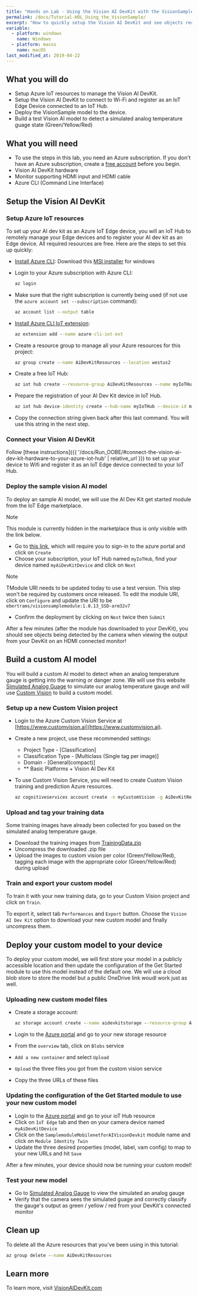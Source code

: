 ```yaml
---
title: "Hands on Lab - Using the Vision AI DevKit with the VisionSample model"
permalink: /docs/Tutorial-HOL_Using_the_VisionSample/
excerpt: "How to quickly setup the Vision AI DevKit and see objects recognized."
variable:
  - platform: windows
    name: Windows
  - platform: macos
    name: macOS
last_modified_at: 2019-04-22
---
```


## What you will do

- Setup Azure IoT resources to manage the Vision AI DevKit.
- Setup the Vision AI DevKit to connect to Wi-Fi and register as an IoT Edge Device connected to an IoT Hub.
- Deploy the VisionSample model to the device.
- Build a test Vision AI model to detect a simulated analog temperature guage state (Green/Yellow/Red)

## What you will need

- To use the steps in this lab, you need an Azure subscription. If you don't have an Azure subscription, create a [free account](https://azure.microsoft.com/free/?WT.mc_id=A261C142F) before you begin.
- Vision AI DevKit hardware
- Monitor supporting HDMI input and HDMI cable
- Azure CLI (Command Line Interface)

## Setup the Vision AI DevKit

### Setup Azure IoT resources

To set up your AI dev kit as an Azure IoT Edge device, you will an IoT Hub to remotely manage your Edge devices and to register your AI dev kit as an Edge device. All required resources are free. Here are the steps to set this up quickly:

- [Install Azure CLI](https://docs.microsoft.com/en-us/cli/azure/install-azure-cli?view=azure-cli-latest): Download this [MSI installer](https://aka.ms/installazurecliwindows) for windows

- Login to your Azure subscription with Azure CLI:

    ```cmd
    az login
    ```

- Make sure that the right subscription is currently being used (if not use the `azure account set --subscription` command):

    ```cmd
    az account list --output table
    ```

- [Install Azure CLI IoT extension](https://github.com/Azure/azure-iot-cli-extension):

    ```cmd
    az extension add --name azure-cli-iot-ext
    ```

- Create a resource group to manage all your Azure resources for this project:

    ```cmd
    az group create --name AiDevKitResources --location westus2
    ```

- Create a free IoT Hub:

    ```cmd
    az iot hub create --resource-group AiDevKitResources --name myIoTHub --sku F1
    ```

- Prepare the registration of your AI Dev Kit device in IoT Hub.

    ```cmd
    az iot hub device-identity create --hub-name myIoTHub --device-id myAiDevKitDevice --edge-enabled
    ```

- Copy the connection string given back after this last command. You will use this string in the next step.

### Connect your Vision AI DevKit

Follow [these instructions]({{ '/docs/Run_OOBE/#connect-the-vision-ai-dev-kit-hardware-to-your-azure-iot-hub' | relative_url }}) to set up your device to Wifi and register it as an IoT Edge device connected to your IoT Hub.

### Deploy the sample vision AI model

To deploy an sample AI model, we will use the AI Dev Kit get started module from the IoT Edge marketplace.

> [!NOTE]
> This module is currently hidden in the marketplace thus is only visible with the link below.

- Go to [this link](https://ms.portal.azure.com/?microsoft_azure_marketplace_ItemHideKey=AIDevKitPreview#blade/Microsoft_Azure_Marketplace/GalleryResultsListBlade/selectedSubMenuItemId/%7B%22menuItemId%22%3A%22gallery%2FInternetOfThings_MP%2FIoTEdgeModules%22%2C%22resourceGroupId%22%3A%22%22%2C%22resourceGroupLocation%22%3A%22%22%2C%22dontDiscardJourney%22%3Afalse%2C%22launchingContext%22%3A%7B%22galleryItemId%22%3A%22IoTEdgeModules%22%2C%22source%22%3A%5B%22GalleryFeaturedMenuItemPart%22%5D%2C%22menuItemId%22%3A%22InternetOfThings_MP%22%2C%22subMenuItemId%22%3A%22IoTEdgeModules%22%7D%7D), which will require you to sign-in to the azure portal and click on `Create`
- Choose your subscription, your IoT Hub named `myIoTHub`, find your device named `myAiDevKitDevice` and click on `Next`

> [!Note]
> TModule URI needs to be updated today to use a test version. This step won't be required by customers once released. To edit the module URI, click on `Configure` and update the URI to be `ebertrams/visionsamplemodule:1.0.13_SSD-arm32v7`

- Confirm the deployment by clicking on `Next` twice then `Submit`

After a few minutes (after the module has downloaded to your DevKit), you should see objects being detected by the camera when viewing the output from your DevKit on an HDMI connected monitor!

## Build a custom AI model

You will build a custom AI model to detect when an analog temperature gauge is getting into the warning or danger zone. We will use this website [Simulated Analog Guage](https://htmlpreview.github.io/?https://github.com/ebertrams/simulated-gauge/blob/master/SimulatedAnalogGauge.html) to simulate our analog temperature gauge and will use [Custom Vision](https://www.customvision.ai/) to build a custom model.

### Setup up a new Custom Vision project

- Login to the Azure Custom Vision Service at [https://www.customvision.ai](https://www.customvision.ai).

- Create a new project, use these recommended settings:

  - Project Type - [Classification]
  - Classification Type - [Multiclass (Single tag per image)]
  - Domain - [General(compact)]
  - ** Basic Platforms + Vision AI Dev Kit

- To use Custom Vision Service, you will need to create Custom Vision training and prediction Azure resources.

    ```cmd
    az cognitiveservices account create -n myCustomVision -g AiDevKitResources --kind CustomVision --sku F0 -l westus2 --yes
    ```

### Upload and tag your training data

Some training images have already been collected for you based on the simulated analog temperature gauge.

- Download the training images from [TrainingData.zip](https://github.com/ebertrams/ai-dev-kit-hands-on-lab-2019/blob/master/TrainingData/TrainingData.zip)
- Uncompress the downloaded .zip file
- Upload the images to custom vision per color (Green/Yellow/Red), tagging each image with the appropriate color (Green/Yellow/Red) during upload

### Train and export your custom model

To train it with your new training data, go to your Custom Vision project and click on `Train`.

To export it, select tab `Performances` and `Export` button. Choose the `Vision AI Dev Kit` option to download your new custom model and finally uncompress them.

## Deploy your custom model to your device

To deploy your custom model, we will first store your model in a publicly accessible location and then update the configuration of the Get Started module to use this model instead of the default one. We will use a cloud blob store to store the model but a public OneDrive link woudl work just as well.

### Uploading new custom model files

- Create a storage account:

    ```cmd
    az storage account create --name aidevkitstorage --resource-group AiDevKitResources --location westus --sku Standard_LRS --kind StorageV2
    ```

- Login to the [Azure portal](http://portal.azure.com) and go to your new storage resource
- From the `overview` tab, click on `Blobs` service
- `Add a new container` and select `Upload`
- `Upload` the three files you got from the custom vision service
- Copy the three URLs of these files

### Updating the configuration of the Get Started module to use your new custom model

- Login to the [Azure portal](http://portal.azure.com) and go to your ioT Hub resource
- Click on `IoT Edge` tab and then on your camera device named `myAiDevKitDevice`
- Click on the `SamplemoduleMobilenetforAIVisionDevkit` module name and click on `Module Identity Twin`
- Update the three desired properties (model, label, vam config) to map to your new URLs and hit `Save`

After a few minutes, your device should now be running your custom model!

### Test your new model

- Go to [Simulated Analog Gauge](https://htmlpreview.github.io/?https://github.com/ebertrams/simulated-gauge/blob/master/SimulatedAnalogGauge.html) to view the simulated an analog gauge
- Verify that the camera sees the simulated guage and correctly classify the gauge's output as green / yellow / red from your DevKit's connected monitor

## Clean up

To delete all the Azure resources that you've been using in this tutorial:

```cmd
az group delete --name AiDevKitResources
```

## Learn more

To learn more, visit [VisionAIDevKit.com](https://visionaidevkit.com)
